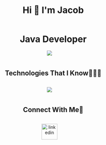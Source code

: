 

<!--h1 without bottom border-->
<div id="user-content-toc">
  <ul align="center">
    <summary>
     <h1 style="display: inline-block">Hi 👋 I'm Jacob</h1>
    </br>
     <h1>Java Developer</h1>
    </summary>
  </ul>
</div>

<p align="center">
  <img src="https://www.codewars.com/users/LarsMustasch/badges/large"/>
</p>

<!--h1 without bottom border-->
<div id="user-content-toc">
  <ul align="center">
    <summary><h2 style="display: inline-block">Technologies That I Know👨🏻‍💻</h2></summary>
  </ul>
</div>
<!--tech stack icons-->
<p align="center">
  <a href="https://skillicons.dev">
    <img src="https://skillicons.dev/icons?i=java,spring,maven,idea,html,css,js,ts,react,jest,vscode,postgresql,mysql,docker,azure,git&perline=8" />
  </a>
</p>



<!-- Connect with me -->
<!--h2 without bottom border-->
<div id="user-content-toc">
  <ul align="center">
    <summary><h2 style="display: inline-block">Connect With Me🤝</h2></summary>
  </ul>
</div>

<!--icons and links-->
<p align="center">
<a href="https://www.linkedin.com/in/jacob-larsson-0a7a69262/" target="blank"><img align="center" src="https://user-images.githubusercontent.com/88904952/234979284-68c11d7f-1acc-4f0c-ac78-044e1037d7b0.png" alt="linkedin" height="50" width="50" /></a>

</p>
